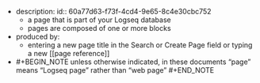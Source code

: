 - description:
  id:: 60a77d63-f73f-4cd4-9e65-8c4e30cbc752
	- a page that is part of your Logseq database
	- pages are composed of one or more blocks
- produced by:
	- entering a new page title in the Search or Create Page field or typing a new [[page reference]]
- #+BEGIN_NOTE
  unless otherwise indicated, in these documents “page” means “Logseq page” rather than “web page”
  #+END_NOTE